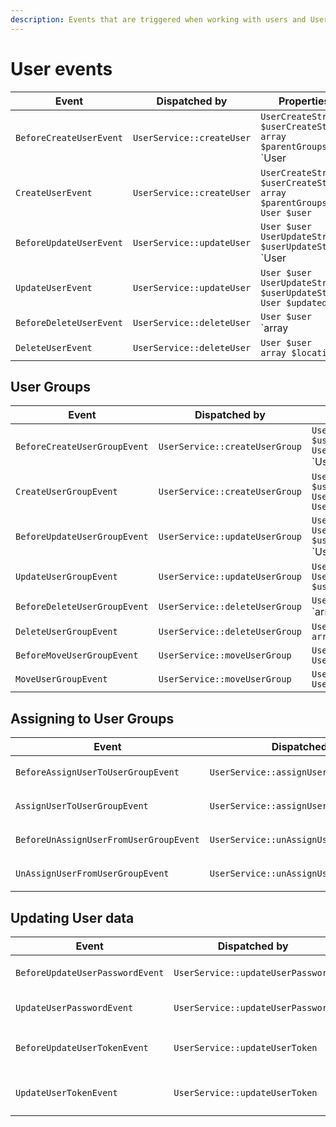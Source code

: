 ```yaml
---
description: Events that are triggered when working with users and User Groups.
---
```


# User events

| Event | Dispatched by | Properties |
|---|---|---|
|`BeforeCreateUserEvent`|`UserService::createUser`|`UserCreateStruct $userCreateStruct`</br>`array $parentGroups`</br>`User|null $user`|
|`CreateUserEvent`|`UserService::createUser`|`UserCreateStruct $userCreateStruct`</br>`array $parentGroups`</br>`User $user`|
|`BeforeUpdateUserEvent`|`UserService::updateUser`|`User $user`</br>`UserUpdateStruct $userUpdateStruct`</br>`User|null $updatedUser`|
|`UpdateUserEvent`|`UserService::updateUser`|`User $user`</br>`UserUpdateStruct $userUpdateStruct`</br>`User $updatedUser`|
|`BeforeDeleteUserEvent`|`UserService::deleteUser`|`User $user`</br>`array|null $locations`|
|`DeleteUserEvent`|`UserService::deleteUser`|`User $user`</br>`array $locations`|

## User Groups

| Event | Dispatched by | Properties |
|---|---|---|
|`BeforeCreateUserGroupEvent`|`UserService::createUserGroup`|`UserGroupCreateStruct $userGroupCreateStruct`</br>`UserGroup $parentGroup`</br>`UserGroup|null $userGroup`|
|`CreateUserGroupEvent`|`UserService::createUserGroup`|`UserGroupCreateStruct $userGroupCreateStruct`</br>`UserGroup $parentGroup`</br>`UserGroup $userGroup`|
|`BeforeUpdateUserGroupEvent`|`UserService::updateUserGroup`|`UserGroup $userGroup`</br>`UserGroupUpdateStruct $userGroupUpdateStruct`</br>`UserGroup|null $updatedUserGroup`|
|`UpdateUserGroupEvent`|`UserService::updateUserGroup`|`UserGroup $userGroup`</br>`UserGroupUpdateStruct $userGroupUpdateStruct`|
|`BeforeDeleteUserGroupEvent`|`UserService::deleteUserGroup`|`UserGroup $userGroup`</br>`array|null $locations`|
|`DeleteUserGroupEvent`|`UserService::deleteUserGroup`|`UserGroup $userGroup`</br>`array $locations`|
|`BeforeMoveUserGroupEvent`|`UserService::moveUserGroup`|`UserGroup $userGroup`</br>`UserGroup $newParent`|
|`MoveUserGroupEvent`|`UserService::moveUserGroup`|`UserGroup $userGroup`</br>`UserGroup $newParent`|

## Assigning to User Groups

| Event | Dispatched by | Properties |
|---|---|---|
|`BeforeAssignUserToUserGroupEvent`|`UserService::assignUserToUserGroup`|`User $user`</br>`UserGroup $userGroup`|
|`AssignUserToUserGroupEvent`|`UserService::assignUserToUserGroup`|`User $user`</br>`UserGroup $userGroup`|
|`BeforeUnAssignUserFromUserGroupEvent`|`UserService::unAssignUserFromUserGroup`|`User $user`</br>`UserGroup $userGroup`|
|`UnAssignUserFromUserGroupEvent`|`UserService::unAssignUserFromUserGroup`|`User $user`</br>`UserGroup $userGroup`|

## Updating User data

| Event | Dispatched by | Properties |
|---|---|---|
|`BeforeUpdateUserPasswordEvent`|`UserService::updateUserPassword`|`User $user`</br>`string $newPassword`</br>`User|null $updatedUser`|
|`UpdateUserPasswordEvent`|`UserService::updateUserPassword`|`User $user`</br>`string $newPassword`</br>`User $updatedUser`|
|`BeforeUpdateUserTokenEvent`|`UserService::updateUserToken`|`User $user`</br>`UserTokenUpdateStruct $userTokenUpdateStruct`</br>`User|null $updatedUser`|
|`UpdateUserTokenEvent`|`UserService::updateUserToken`|`User $user`</br>`UserTokenUpdateStruct $userTokenUpdateStruct`</br>`User $updatedUser`|
